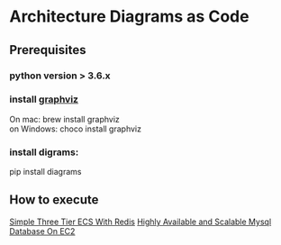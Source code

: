 # Architecture Diagrams as Code

##  Prerequisites
###  python version > 3.6.x  
### install [graphviz](https://graphviz.org/)   
On mac: brew install graphviz  
on Windows: choco install graphviz    
### install digrams:  
pip install diagrams  

## How to execute
[Simple Three Tier ECS With Redis](simple-three-tier-ecs-with-redis)
[Highly Available and Scalable Mysql Database On EC2](highly-available-scalable-mysql-database-on-ec2) 
